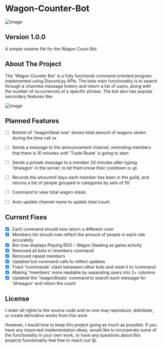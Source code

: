 # Wagon-Counter-Bot 
![image](https://user-images.githubusercontent.com/43221618/130920685-1557ab56-425e-4461-ab37-f76299aafedb.png)

## Version 1.0.0
A simple readme file for the Wagon Count Bot

## About The Project
The 'Wagon Counter Bot' is a fully functional command oriented program implemented using Discord.py APIs. The bots main functionality is to search through a channles message history and return a list of users, along with the number of occurrences of a specific phrase. The bot also has popular secondary features like: 

![image](https://user-images.githubusercontent.com/43221618/130920306-db630cc7-ad21-46b0-90a3-8b31b18b85f4.png)


## Planned Features
- [ ] Bottom of '!wagonSteal now' shows total amount of wagons stolen during the time call xx
- [ ] Sends a message to the announcement channel, reminding members that there is 10 minutes until 'Trade Route' is going to start
- [ ] Sends a private message to a member 24 minutes after typing 'bhwagon' in the server, to let them know their cooldown is up
- [ ] Records the amountof days each member has been in the guild, and returns a list of people grouped in categoires by sets of 50
- [ ] Command to view total wagon steals
- [ ] Auto-update channel name to update total count.


## Current Fixes
- [x] Each command should now return a different color
- [x] Members list should now reflect the amount of people in each role accurately
- [x] Bot now displays Playing RDO - Wagon Stealing as game activity 
- [x] Removed all bots in !members command
- [x] Removed repeat members
- [x] Updated bot command calls to reflect updates
- [x] Fixed '!commands' clash betweeen other bots and reset it to !command
- [x] Making '!members' more readable by separating users into 2+ columns
- [x] Updated the '!wagonSteals' command to search each message for 'bhwagon' and return the count

## License
I retain all rights to the source code and no one may reproduce, distribute, or create derivative works from this work. 

However, I would love to keep this project going as much as possible. If you have any imporved implementation ideas, would like to incorperate some of the functionality in your own work, or have any questions about this projects functionality feel free to reach out 😋.
